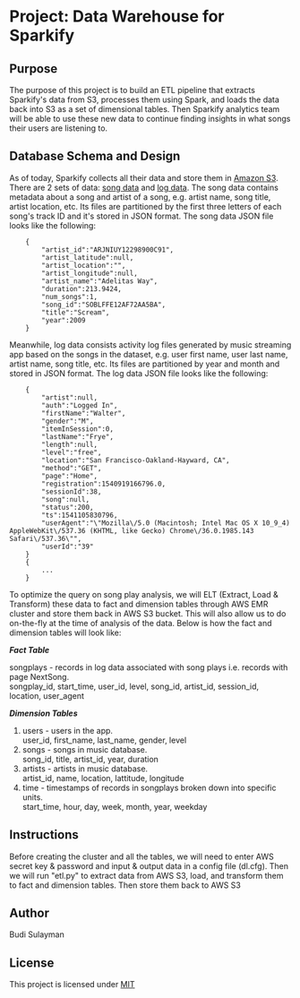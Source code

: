 # Project: Data Warehouse for Sparkify


## Purpose
The purpose of this project is to build an ETL pipeline that extracts Sparkify's data from S3, processes them using Spark, and loads the data back into S3 as a set of dimensional tables. Then Sparkify analytics team will be able to use these new data to continue finding insights in what songs their users are listening to.


## Database Schema and Design
As of today, Sparkify collects all their data and store them in [Amazon S3](https://s3.console.aws.amazon.com/s3/buckets/udacity-dend). There are 2 sets of data: [song data](https://s3.console.aws.amazon.com/s3/buckets/udacity-dend/song_data) and [log data](https://s3.console.aws.amazon.com/s3/buckets/udacity-dend/log_data).  The song data contains metadata about a song and artist of a song, e.g. artist name, song title, artist location, etc. Its files are partitioned by the first three letters of each song's track ID and it's stored in JSON format. The song data JSON file looks like the following:

```
    {
        "artist_id":"ARJNIUY12298900C91",
        "artist_latitude":null,
        "artist_location":"",
        "artist_longitude":null,
        "artist_name":"Adelitas Way",
        "duration":213.9424,
        "num_songs":1,
        "song_id":"SOBLFFE12AF72AA5BA",
        "title":"Scream",
        "year":2009
    }
```

Meanwhile, log data consists activity log files generated by music streaming app based on the songs in the dataset, e.g. user first name, user last name, artist name, song title, etc. Its files are partitioned by year and month and stored in JSON format. The log data JSON file looks like the following:

```
    {
        "artist":null,
        "auth":"Logged In",
        "firstName":"Walter",
        "gender":"M",
        "itemInSession":0,
        "lastName":"Frye",
        "length":null,
        "level":"free",
        "location":"San Francisco-Oakland-Hayward, CA",
        "method":"GET",
        "page":"Home",
        "registration":1540919166796.0,
        "sessionId":38,
        "song":null,
        "status":200,
        "ts":1541105830796,
        "userAgent":"\"Mozilla\/5.0 (Macintosh; Intel Mac OS X 10_9_4) AppleWebKit\/537.36 (KHTML, like Gecko) Chrome\/36.0.1985.143 Safari\/537.36\"",
        "userId":"39"
    }
    {
        ...
    }
```

To optimize the query on song play analysis, we will ELT (Extract, Load & Transform) these data to fact and dimension tables through AWS EMR cluster and store them back in AWS S3 bucket. This will also allow us to do on-the-fly at the time of analysis of the data. Below is how the fact and dimension tables will look like:

***Fact Table***

songplays - records in log data associated with song plays i.e. records with page NextSong.<br>
songplay_id, start_time, user_id, level, song_id, artist_id, session_id, location, user_agent

***Dimension Tables***
1. users - users in the app.<br>
   user_id, first_name, last_name, gender, level
2. songs - songs in music database.<br>
   song_id, title, artist_id, year, duration
3. artists - artists in music database.<br>
   artist_id, name, location, lattitude, longitude 
4. time - timestamps of records in songplays broken down into specific units.<br>
   start_time, hour, day, week, month, year, weekday


## Instructions
Before creating the cluster and all the tables, we will need to enter AWS secret key & password and input & output data in a config file (dl.cfg). Then we will run "etl.py" to extract data from AWS S3, load, and transform them to fact and dimension tables. Then store them back to AWS S3


## Author
Budi Sulayman


## License
This project is licensed under [MIT](https://choosealicense.com/licenses/mit/)